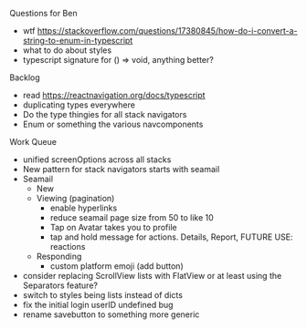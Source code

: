 Questions for Ben
* wtf https://stackoverflow.com/questions/17380845/how-do-i-convert-a-string-to-enum-in-typescript
* what to do about styles
* typescript signature for () => void, anything better?

Backlog
* read https://reactnavigation.org/docs/typescript
* duplicating types everywhere
* Do the type thingies for all stack navigators
* Enum or something the various navcomponents

Work Queue
* unified screenOptions across all stacks
* New pattern for stack navigators starts with seamail
* Seamail
  * New
  * Viewing (pagination)
    * enable hyperlinks
    * reduce seamail page size from 50 to like 10
    * Tap on Avatar takes you to profile
    * tap and hold message for actions. Details, Report, FUTURE USE: reactions
  * Responding
    * custom platform emoji (add button)
* consider replacing ScrollView lists with FlatView or at least using the Separators feature?
* switch to styles being lists instead of dicts
* fix the initial login userID undefined bug
* rename savebutton to something more generic
